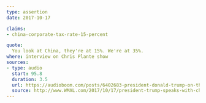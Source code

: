 ```yaml
---
type: assertion
date: 2017-10-17

claims:
- china-corporate-tax-rate-15-percent

quote:
  You look at China, they're at 15%. We're at 35%.
where: interview on Chris Plante show
sources:
- type: audio
  start: 95.8
  duration: 3.5
  url: https://audioboom.com/posts/6402683-president-donald-trump-on-the-chris-plante-show.mp3?source=rss&stitched=1
  source: http://www.WMAL.com/2017/10/17/president-trump-speaks-with-chris-plante-on-wmal/
---
```

